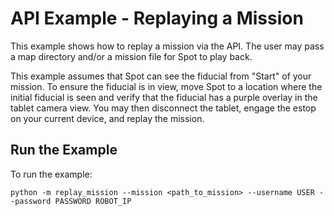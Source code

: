 <!--
Copyright (c) 2020 Boston Dynamics, Inc.  All rights reserved.

Downloading, reproducing, distributing or otherwise using the SDK Software
is subject to the terms and conditions of the Boston Dynamics Software
Development Kit License (20191101-BDSDK-SL).
-->

# API Example - Replaying a Mission

This example shows how to replay a mission via the API. The user may pass a map directory and/or a mission file for Spot to play back.

This example assumes that Spot can see the fiducial from "Start" of your mission. To ensure the fiducial is in view, move Spot to a location where the initial fiducial is seen and verify that the fiducial has a purple overlay in the tablet camera view. You may then disconnect the tablet, engage the estop on your current device, and replay the mission.

## Run the Example

To run the example:
```
python -m replay_mission --mission <path_to_mission> --username USER --password PASSWORD ROBOT_IP
```
